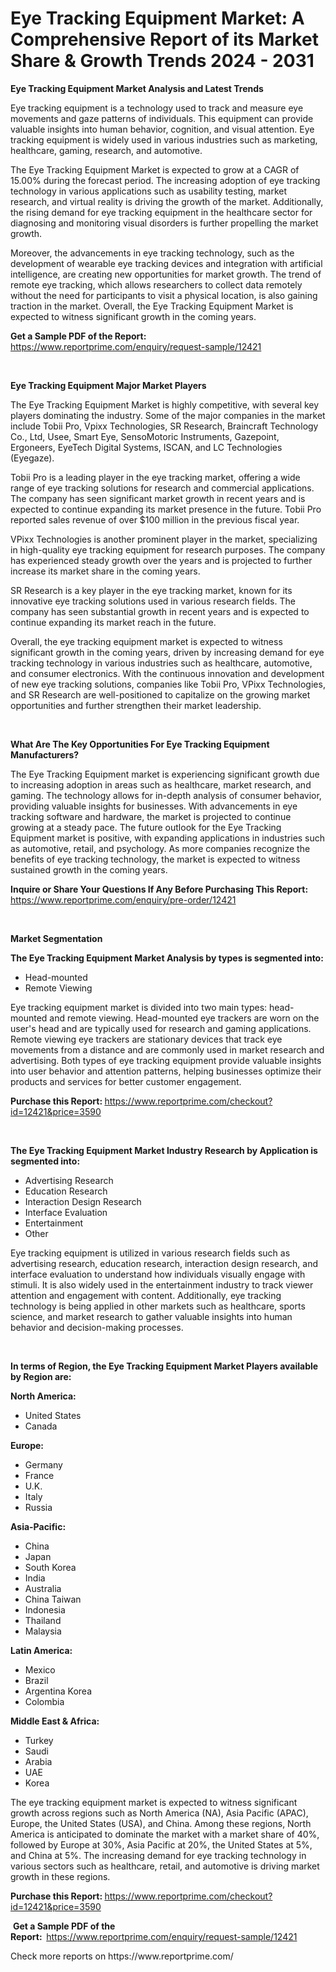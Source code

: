 <p><h1>Eye Tracking Equipment Market: A Comprehensive Report of its Market Share & Growth Trends 2024 - 2031</h1></p><p><strong>Eye Tracking Equipment Market Analysis and Latest Trends</strong></p>
<p><p>Eye tracking equipment is a technology used to track and measure eye movements and gaze patterns of individuals. This equipment can provide valuable insights into human behavior, cognition, and visual attention. Eye tracking equipment is widely used in various industries such as marketing, healthcare, gaming, research, and automotive.</p><p>The Eye Tracking Equipment Market is expected to grow at a CAGR of 15.00% during the forecast period. The increasing adoption of eye tracking technology in various applications such as usability testing, market research, and virtual reality is driving the growth of the market. Additionally, the rising demand for eye tracking equipment in the healthcare sector for diagnosing and monitoring visual disorders is further propelling the market growth.</p><p>Moreover, the advancements in eye tracking technology, such as the development of wearable eye tracking devices and integration with artificial intelligence, are creating new opportunities for market growth. The trend of remote eye tracking, which allows researchers to collect data remotely without the need for participants to visit a physical location, is also gaining traction in the market. Overall, the Eye Tracking Equipment Market is expected to witness significant growth in the coming years.</p></p>
<p><strong>Get a Sample PDF of the Report:&nbsp;</strong> <a href="https://www.reportprime.com/enquiry/request-sample/12421">https://www.reportprime.com/enquiry/request-sample/12421</a></p>
<p>&nbsp;</p>
<p><strong>Eye Tracking Equipment Major Market Players</strong></p>
<p><p>The Eye Tracking Equipment Market is highly competitive, with several key players dominating the industry. Some of the major companies in the market include Tobii Pro, Vpixx Technologies, SR Research, Braincraft Technology Co., Ltd, Usee, Smart Eye, SensoMotoric Instruments, Gazepoint, Ergoneers, EyeTech Digital Systems, ISCAN, and LC Technologies (Eyegaze).</p><p>Tobii Pro is a leading player in the eye tracking market, offering a wide range of eye tracking solutions for research and commercial applications. The company has seen significant market growth in recent years and is expected to continue expanding its market presence in the future. Tobii Pro reported sales revenue of over $100 million in the previous fiscal year.</p><p>VPixx Technologies is another prominent player in the market, specializing in high-quality eye tracking equipment for research purposes. The company has experienced steady growth over the years and is projected to further increase its market share in the coming years.</p><p>SR Research is a key player in the eye tracking market, known for its innovative eye tracking solutions used in various research fields. The company has seen substantial growth in recent years and is expected to continue expanding its market reach in the future.</p><p>Overall, the eye tracking equipment market is expected to witness significant growth in the coming years, driven by increasing demand for eye tracking technology in various industries such as healthcare, automotive, and consumer electronics. With the continuous innovation and development of new eye tracking solutions, companies like Tobii Pro, VPixx Technologies, and SR Research are well-positioned to capitalize on the growing market opportunities and further strengthen their market leadership.</p></p>
<p>&nbsp;</p>
<p><strong>What Are The Key Opportunities For Eye Tracking Equipment Manufacturers?</strong></p>
<p><p>The Eye Tracking Equipment market is experiencing significant growth due to increasing adoption in areas such as healthcare, market research, and gaming. The technology allows for in-depth analysis of consumer behavior, providing valuable insights for businesses. With advancements in eye tracking software and hardware, the market is projected to continue growing at a steady pace. The future outlook for the Eye Tracking Equipment market is positive, with expanding applications in industries such as automotive, retail, and psychology. As more companies recognize the benefits of eye tracking technology, the market is expected to witness sustained growth in the coming years.</p></p>
<p><strong>Inquire or Share Your Questions If Any Before Purchasing This Report:</strong> <a href="https://www.reportprime.com/enquiry/pre-order/12421">https://www.reportprime.com/enquiry/pre-order/12421</a></p>
<p>&nbsp;</p>
<p><strong>Market Segmentation</strong></p>
<p><strong>The Eye Tracking Equipment Market Analysis by types is segmented into:</strong></p>
<p><ul><li>Head-mounted</li><li>Remote Viewing</li></ul></p>
<p><p>Eye tracking equipment market is divided into two main types: head-mounted and remote viewing. Head-mounted eye trackers are worn on the user's head and are typically used for research and gaming applications. Remote viewing eye trackers are stationary devices that track eye movements from a distance and are commonly used in market research and advertising. Both types of eye tracking equipment provide valuable insights into user behavior and attention patterns, helping businesses optimize their products and services for better customer engagement.</p></p>
<p><strong>Purchase this Report:&nbsp;</strong><a href="https://www.reportprime.com/checkout?id=12421&price=3590">https://www.reportprime.com/checkout?id=12421&price=3590</a></p>
<p>&nbsp;</p>
<p><strong>The Eye Tracking Equipment Market Industry Research by Application is segmented into:</strong></p>
<p><ul><li>Advertising Research</li><li>Education Research</li><li>Interaction Design Research</li><li>Interface Evaluation</li><li>Entertainment</li><li>Other</li></ul></p>
<p><p>Eye tracking equipment is utilized in various research fields such as advertising research, education research, interaction design research, and interface evaluation to understand how individuals visually engage with stimuli. It is also widely used in the entertainment industry to track viewer attention and engagement with content. Additionally, eye tracking technology is being applied in other markets such as healthcare, sports science, and market research to gather valuable insights into human behavior and decision-making processes.</p></p>
<p>&nbsp;</p>
<p><strong>In terms of Region, the Eye Tracking Equipment Market Players available by Region are:</strong></p>
<p>
    <p> <strong> North America: </strong>
        <ul>
            <li>United States</li>
            <li>Canada</li>
        </ul>
        </p> 
    <p> <strong> Europe: </strong>
        <ul>
            <li>Germany</li>
            <li>France</li>
            <li>U.K.</li>
            <li>Italy</li>
            <li>Russia</li>
        </ul>
        </p> 
    <p> <strong> Asia-Pacific: </strong>
        <ul>
            <li>China</li>
            <li>Japan</li>
            <li>South Korea</li>
            <li>India</li>
            <li>Australia</li>
            <li>China Taiwan</li>
            <li>Indonesia</li>
            <li>Thailand</li>
            <li>Malaysia</li>
        </ul>
        </p> 
    <p> <strong> Latin America: </strong>
        <ul>
            <li>Mexico</li>
            <li>Brazil</li>
            <li>Argentina Korea</li>
            <li>Colombia</li>
        </ul>
        </p> 
    <p> <strong> Middle East & Africa: </strong>
        <ul>
            <li>Turkey</li>
            <li>Saudi</li>
            <li>Arabia</li>
            <li>UAE</li>
            <li>Korea</li>
        </ul>
    </p>
    </p>
<p><p>The eye tracking equipment market is expected to witness significant growth across regions such as North America (NA), Asia Pacific (APAC), Europe, the United States (USA), and China. Among these regions, North America is anticipated to dominate the market with a market share of 40%, followed by Europe at 30%, Asia Pacific at 20%, the United States at 5%, and China at 5%. The increasing demand for eye tracking technology in various sectors such as healthcare, retail, and automotive is driving market growth in these regions.</p></p>
<p><strong>Purchase this Report: </strong><a href="https://www.reportprime.com/checkout?id=12421&price=3590">https://www.reportprime.com/checkout?id=12421&price=3590</a></p>
<p>&nbsp;<strong>Get a Sample PDF of the Report:&nbsp;&nbsp;</strong><a href="https://www.reportprime.com/enquiry/request-sample/12421">https://www.reportprime.com/enquiry/request-sample/12421</a></p>
<p><strong></strong></p>
<p>Check more reports on https://www.reportprime.com/</p>